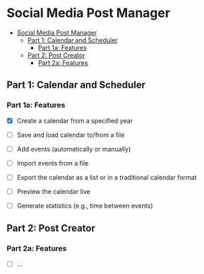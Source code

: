 # Social Media Post Manager

- [Social Media Post Manager](#social-media-post-manager)
  - [Part 1: Calendar and Scheduler](#part-1-calendar-and-scheduler)
    - [Part 1a: Features](#part-1a-features)
  - [Part 2: Post Creator](#part-2-post-creator)
    - [Part 2a: Features](#part-2a-features)

## Part 1: Calendar and Scheduler

### Part 1a: Features

- [x] Create a calendar from a specified year

- [ ] Save and load calendar to/from a file

- [ ] Add events (automatically or manually)
- [ ] Import events from a file

- [ ] Export the calendar as a list or in a traditional calendar format

- [ ] Preview the calendar live

- [ ] Generate statistics (e.g., time between events)

## Part 2: Post Creator

### Part 2a: Features

- [ ] ...
